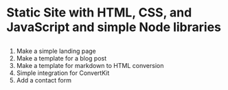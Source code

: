 # Static Site with HTML, CSS, and JavaScript and simple Node libraries

##
1. Make a simple landing page
2. Make a template for a blog post
3. Make a template for markdown to HTML conversion
4. Simple integration for ConvertKit
5. Add a contact form
